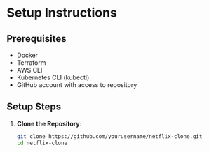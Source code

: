 # Setup Instructions

## Prerequisites
- Docker
- Terraform
- AWS CLI
- Kubernetes CLI (kubectl)
- GitHub account with access to repository

## Setup Steps
1. **Clone the Repository**:
   ```bash
   git clone https://github.com/yourusername/netflix-clone.git
   cd netflix-clone
